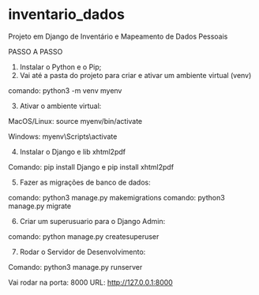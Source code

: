 # inventario_dados
Projeto em Django de Inventário e Mapeamento de Dados Pessoais


PASSO A PASSO

1) Instalar o Python e o Pip;
2) Vai até a pasta do projeto para criar e ativar um ambiente virtual (venv)

comando: python3 -m venv myenv

3) Ativar o ambiente virtual:

MacOS/Linux: source myenv/bin/activate

Windows: myenv\Scripts\activate


4) Instalar o Django e lib xhtml2pdf

Comando: pip install Django e pip install xhtml2pdf


5) Fazer as migrações de banco de dados:

comando: python3 manage.py makemigrations
comando: python3 manage.py migrate

6) Criar um superusuario para o Django Admin:

comando: python manage.py createsuperuser

7) Rodar o Servidor de Desenvolvimento:

Comando: python3 manage.py runserver


Vai rodar na porta: 8000
URL: http://127.0.0.1:8000
